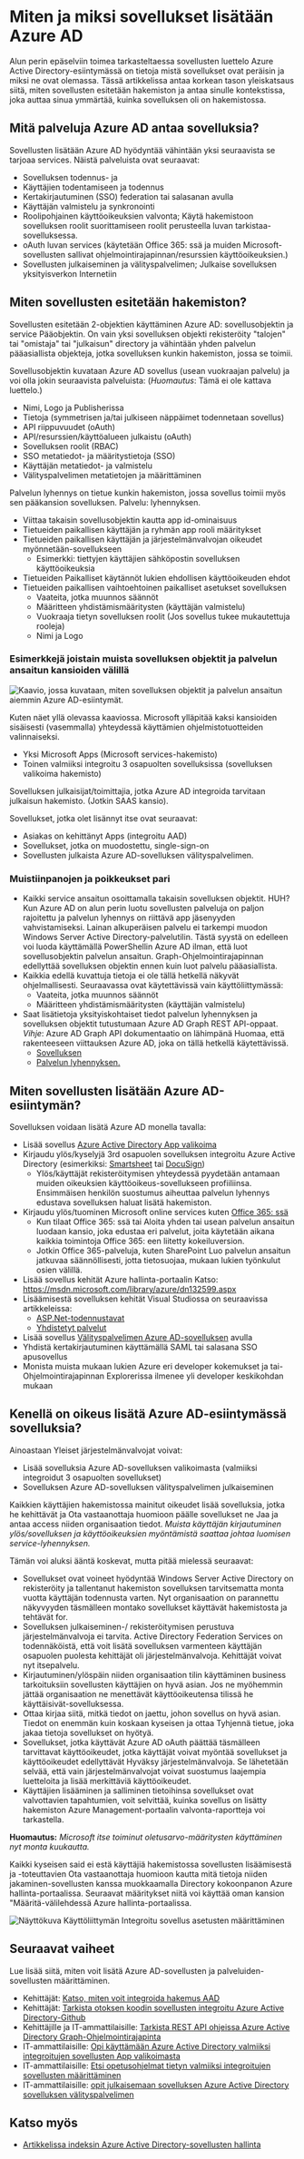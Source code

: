 <properties
   pageTitle="Miten sovellusten lisätään Azure Active Directory."
   description="Tässä artikkelissa kuvataan, miten sovellusten lisätään Azure Active Directory-esiintymä."
   services="active-directory"
   documentationCenter=""
   authors="shoatman"
   manager="kbrint"
   editor=""/>

   <tags
      ms.service="active-directory"
      ms.devlang="na"
      ms.topic="article"
      ms.tgt_pltfrm="na"
      ms.workload="identity"
      ms.date="02/09/2016"
      ms.author="shoatman"/>

# <a name="how-and-why-applications-are-added-to-azure-ad"></a>Miten ja miksi sovellukset lisätään Azure AD

Alun perin epäselviin toimea tarkasteltaessa sovellusten luettelo Azure Active Directory-esiintymässä on tietoja mistä sovellukset ovat peräisin ja miksi ne ovat olemassa.  Tässä artikkelissa antaa korkean tason yleiskatsaus siitä, miten sovellusten esitetään hakemiston ja antaa sinulle kontekstissa, joka auttaa sinua ymmärtää, kuinka sovelluksen oli on hakemistossa.

## <a name="what-services-does-azure-ad-provide-to-applications"></a>Mitä palveluja Azure AD antaa sovelluksia?

Sovellusten lisätään Azure AD hyödyntää vähintään yksi seuraavista se tarjoaa services.  Näistä palveluista ovat seuraavat:

* Sovelluksen todennus- ja
* Käyttäjien todentamiseen ja todennus
* Kertakirjautuminen (SSO) federation tai salasanan avulla
* Käyttäjän valmistelu ja synkronointi
* Roolipohjainen käyttöoikeuksien valvonta; Käytä hakemistoon sovelluksen roolit suorittamiseen roolit perusteella luvan tarkistaa-sovelluksessa.
* oAuth luvan services (käytetään Office 365: ssä ja muiden Microsoft-sovellusten sallivat ohjelmointirajapinnan/resurssien käyttöoikeuksien.)
* Sovellusten julkaiseminen ja välityspalvelimen; Julkaise sovelluksen yksityisverkon Internetiin

## <a name="how-are-applications-represented-in-the-directory"></a>Miten sovellusten esitetään hakemiston?

Sovellusten esitetään 2-objektien käyttäminen Azure AD: sovellusobjektin ja service Pääobjektin.  On vain yksi sovelluksen objekti rekisteröity "talojen" tai "omistaja" tai "julkaisun" directory ja vähintään yhden palvelun pääasiallista objekteja, jotka sovelluksen kunkin hakemiston, jossa se toimii.  

Sovellusobjektin kuvataan Azure AD sovellus (usean vuokraajan palvelu) ja voi olla jokin seuraavista palveluista: (*Huomautus*: Tämä ei ole kattava luettelo.)

* Nimi, Logo ja Publisherissa
* Tietoja (symmetrisen ja/tai julkiseen näppäimet todennetaan sovellus)
* API riippuvuudet (oAuth)
* API/resurssien/käyttöalueen julkaistu (oAuth)
* Sovelluksen roolit (RBAC)
* SSO metatiedot- ja määritystietoja (SSO)
* Käyttäjän metatiedot- ja valmistelu
* Välityspalvelimen metatietojen ja määrittäminen

Palvelun lyhennys on tietue kunkin hakemiston, jossa sovellus toimii myös sen pääkansion sovelluksen.  Palvelu: lyhennyksen.

* Viittaa takaisin sovellusobjektin kautta app id-ominaisuus
* Tietueiden paikallisen käyttäjän ja ryhmän app rooli määritykset
* Tietueiden paikallisen käyttäjän ja järjestelmänvalvojan oikeudet myönnetään-sovellukseen
    * Esimerkki: tiettyjen käyttäjien sähköpostin sovelluksen käyttöoikeuksia
* Tietueiden Paikalliset käytännöt lukien ehdollisen käyttöoikeuden ehdot
* Tietueiden paikallisen vaihtoehtoinen paikalliset asetukset sovelluksen
    * Vaateita, jotka muunnos säännöt
    * Määritteen yhdistämismääritysten (käyttäjän valmistelu)
    * Vuokraaja tietyn sovelluksen roolit (Jos sovellus tukee mukautettuja rooleja)
    * Nimi ja Logo

### <a name="a-diagram-of-application-objects-and-service-principals-across-directories"></a>Esimerkkejä joistain muista sovelluksen objektit ja palvelun ansaitun kansioiden välillä

![Kaavio, jossa kuvataan, miten sovelluksen objektit ja palvelun ansaitun aiemmin Azure AD-esiintymät.][apps_service_principals_directory]

Kuten näet yllä olevassa kaaviossa.  Microsoft ylläpitää kaksi kansioiden sisäisesti (vasemmalla) yhteydessä käyttämien ohjelmistotuotteiden valinnaiseksi.

* Yksi Microsoft Apps (Microsoft services-hakemisto)
* Toinen valmiiksi integroitu 3 osapuolten sovelluksissa (sovelluksen valikoima hakemisto)

Sovelluksen julkaisijat/toimittajia, jotka Azure AD integroida tarvitaan julkaisun hakemisto.  (Jotkin SAAS kansio).

Sovellukset, jotka olet lisännyt itse ovat seuraavat:

* Asiakas on kehittänyt Apps (integroitu AAD)
* Sovellukset, jotka on muodostettu, single-sign-on
* Sovellusten julkaista Azure AD-sovelluksen välityspalvelimen.

### <a name="a-couple-of-notes-and-exceptions"></a>Muistiinpanojen ja poikkeukset pari

* Kaikki service ansaitun osoittamalla takaisin sovelluksen objektit.  HUH? Kun Azure AD on alun perin luotu sovellusten palveluja on paljon rajoitettu ja palvelun lyhennys on riittävä app jäsenyyden vahvistamiseksi.  Lainan alkuperäisen palvelu ei tarkempi muodon Windows Server Active Directory-palvelutilin.  Tästä syystä on edelleen voi luoda käyttämällä PowerShellin Azure AD ilman, että luot sovellusobjektin palvelun ansaitun.  Graph-Ohjelmointirajapinnan edellyttää sovelluksen objektin ennen kuin luot palvelu pääasiallista.
* Kaikkia edellä kuvattuja tietoja ei ole tällä hetkellä näkyvät ohjelmallisesti.  Seuraavassa ovat käytettävissä vain käyttöliittymässä:
    * Vaateita, jotka muunnos säännöt
    * Määritteen yhdistämismääritysten (käyttäjän valmistelu)
* Saat lisätietoja yksityiskohtaiset tiedot palvelun lyhennyksen ja sovelluksen objektit tutustumaan Azure AD Graph REST API-oppaat.  *Vihje*: Azure AD Graph API dokumentaatio on lähimpänä Huomaa, että rakenteeseen viittauksen Azure AD, joka on tällä hetkellä käytettävissä.  
    * [Sovelluksen](https://msdn.microsoft.com/library/azure/dn151677.aspx)
    * [Palvelun lyhennyksen.](https://msdn.microsoft.com/library/azure/dn194452.aspx)


## <a name="how-are-apps-added-to-my-azure-ad-instance"></a>Miten sovellusten lisätään Azure AD-esiintymän?
Sovelluksen voidaan lisätä Azure AD monella tavalla:

* Lisää sovellus [Azure Active Directory App valikoima](https://azure.microsoft.com/updates/azure-active-directory-over-1000-apps/)
* Kirjaudu ylös/kyselyjä 3rd osapuolen sovelluksen integroitu Azure Active Directory (esimerkiksi: [Smartsheet](https://app.smartsheet.com/b/home) tai [DocuSign](https://www.docusign.net/member/MemberLogin.aspx))
    * Ylös/käyttäjät rekisteröitymisen yhteydessä pyydetään antamaan muiden oikeuksien käyttöoikeus-sovellukseen profiiliinsa.  Ensimmäisen henkilön suostumus aiheuttaa palvelun lyhennys edustava sovelluksen haluat lisätä hakemiston.
* Kirjaudu ylös/tuominen Microsoft online services kuten [Office 365: ssä](http://products.office.com/)
    * Kun tilaat Office 365: ssä tai Aloita yhden tai usean palvelun ansaitun luodaan kansio, joka edustaa eri palvelut, joita käytetään aikana kaikkia toimintoja Office 365: een liitetty kokeiluversion.
    * Jotkin Office 365-palveluja, kuten SharePoint Luo palvelun ansaitun jatkuvaa säännöllisesti, jotta tietosuojaa, mukaan lukien työnkulut osien välillä.
* Lisää sovellus kehität Azure hallinta-portaalin Katso: https://msdn.microsoft.com/library/azure/dn132599.aspx
* Lisäämisestä sovelluksen kehität Visual Studiossa on seuraavissa artikkeleissa:
    * [ASP.Net-todennustavat](http://www.asp.net/visual-studio/overview/2013/creating-web-projects-in-visual-studio#orgauthoptions)
    * [Yhdistetyt palvelut](http://blogs.msdn.com/b/visualstudio/archive/2014/11/19/connecting-to-cloud-services.aspx)
* Lisää sovellus [Välityspalvelimen Azure AD-sovelluksen](https://msdn.microsoft.com/library/azure/dn768219.aspx) avulla
* Yhdistä kertakirjautuminen käyttämällä SAML tai salasana SSO apusovellus
* Monista muista mukaan lukien Azure eri developer kokemukset ja tai-Ohjelmointirajapinnan Explorerissa ilmenee yli developer keskikohdan mukaan

## <a name="who-has-permission-to-add-applications-to-my-azure-ad-instance"></a>Kenellä on oikeus lisätä Azure AD-esiintymässä sovelluksia?

Ainoastaan Yleiset järjestelmänvalvojat voivat:

* Lisää sovelluksia Azure AD-sovelluksen valikoimasta (valmiiksi integroidut 3 osapuolten sovellukset)
* Sovelluksen Azure AD-sovelluksen välityspalvelimen julkaiseminen

Kaikkien käyttäjien hakemistossa mainitut oikeudet lisää sovelluksia, jotka he kehittävät ja Ota vastaanottaja huomioon päälle sovellukset ne Jaa ja antaa access niiden organisaation tiedot.  *Muista käyttäjän kirjautuminen ylös/sovelluksen ja käyttöoikeuksien myöntämistä saattaa johtaa luomisen service-lyhennyksen.*

Tämän voi aluksi ääntä koskevat, mutta pitää mielessä seuraavat:

* Sovellukset ovat voineet hyödyntää Windows Server Active Directory on rekisteröity ja tallentanut hakemiston sovelluksen tarvitsematta monta vuotta käyttäjän todennusta varten.  Nyt organisaation on parannettu näkyvyyden täsmälleen montako sovellukset käyttävät hakemistosta ja tehtävät for.
* Sovelluksen julkaiseminen-/ rekisteröitymisen perustuva järjestelmänvalvoja ei tarvita.  Active Directory Federation Services on todennäköistä, että voit lisätä sovelluksen varmenteen käyttäjän osapuolen puolesta kehittäjät oli järjestelmänvalvoja.  Kehittäjät voivat nyt itsepalvelu.
* Kirjautuminen/ylöspäin niiden organisaation tilin käyttäminen business tarkoituksiin sovellusten käyttäjien on hyvä asian.  Jos ne myöhemmin jättää organisaation ne menettävät käyttöoikeutensa tilissä he käyttäisivät-sovelluksessa.
* Ottaa kirjaa siitä, mitkä tiedot on jaettu, johon sovellus on hyvä asian.  Tiedot on enemmän kuin koskaan kyseisen ja ottaa Tyhjennä tietue, joka jakaa tietoja sovellukset on hyötyä.
* Sovellukset, jotka käyttävät Azure AD oAuth päättää täsmälleen tarvittavat käyttöoikeudet, jotka käyttäjät voivat myöntää sovellukset ja käyttöoikeudet edellyttävät Hyväksy järjestelmänvalvoja.  Se lähetetään selvää, että vain järjestelmänvalvojat voivat suostumus laajempia luetteloita ja lisää merkittäviä käyttöoikeudet.
* Käyttäjien lisääminen ja salliminen tietoihinsa sovellukset ovat valvottavien tapahtumien, voit selvittää, kuinka sovellus on lisätty hakemiston Azure Management-portaalin valvonta-raportteja voi tarkastella.

**Huomautus:** *Microsoft itse toiminut oletusarvo-määritysten käyttäminen nyt monta kuukautta.*

Kaikki kyseisen said ei estä käyttäjiä hakemistossa sovellusten lisäämisestä ja -toteuttavien Ota vastaanottaja huomioon kautta mitä tietoja niiden jakaminen-sovellusten kanssa muokkaamalla Directory kokoonpanon Azure hallinta-portaalissa.  Seuraavat määritykset niitä voi käyttää oman kansion "Määritä-välilehdessä Azure hallinta-portaalissa.

![Näyttökuva Käyttöliittymän Integroitu sovellus asetusten määrittäminen][app_settings]


<!--Every topic should have next steps and links to the next logical set of content to keep the customer engaged-->
## <a name="next-steps"></a>Seuraavat vaiheet

Lue lisää siitä, miten voit lisätä Azure AD-sovellusten ja palveluiden-sovellusten määrittäminen.

* Kehittäjät: [Katso, miten voit integroida hakemus AAD](https://msdn.microsoft.com/library/azure/dn151122.aspx)
* Kehittäjät: [Tarkista otoksen koodin sovellusten integroitu Azure Active Directory-Github](https://github.com/AzureADSamples)
* Kehittäjille ja IT-ammattilaisille: [Tarkista REST API ohjeissa Azure Active Directory Graph-Ohjelmointirajapinta](https://msdn.microsoft.com/library/azure/hh974478.aspx)
* IT-ammattilaisille: [Opi käyttämään Azure Active Directory valmiiksi integroitujen sovellusten App valikoimasta](https://msdn.microsoft.com/library/azure/dn308590.aspx)
* IT-ammattilaisille: [Etsi opetusohjelmat tietyn valmiiksi integroitujen sovellusten määrittäminen](https://msdn.microsoft.com/library/azure/dn893637.aspx)
* IT-ammattilaisille: [opit julkaisemaan sovelluksen Azure Active Directory sovelluksen välityspalvelimen](https://msdn.microsoft.com/library/azure/dn768219.aspx)

## <a name="see-also"></a>Katso myös

- [Artikkelissa indeksin Azure Active Directory-sovellusten hallinta](active-directory-apps-index.md)

<!--Image references-->
[apps_service_principals_directory]:media/active-directory-how-applications-are-added/HowAppsAreAddedToAAD.jpg
[app_settings]:media/active-directory-how-applications-are-added/IntegratedAppSettings.jpg
